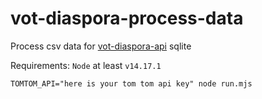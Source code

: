 # vot-diaspora-process-data

Process csv data for [vot-diaspora-api](https://github.com/code4moldova/vot-diaspora-api) sqlite

Requirements: `Node` at least `v14.17.1`

```shell
TOMTOM_API="here is your tom tom api key" node run.mjs
```
